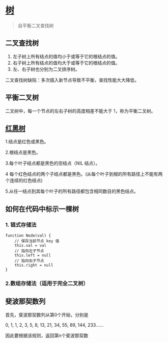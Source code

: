 # [树](https://juejin.im/post/5eb97911f265da7b9d50d673#heading-9)

> 自平衡二叉查找树

## 二叉查找树

1. 左子树上所有结点的值均小于或等于它的根结点的值。
2. 右子树上所有结点的值均大于或等于它的根结点的值。
3. 左、右子树也分别为二叉排序树。

二叉查找树缺陷：多次插入新节点导致不平衡，查找性能大大降低。

## 平衡二叉树
二叉树中，每一个节点的左右子树的高度相差不能大于 1，称为平衡二叉树。


## [红黑树](https://juejin.im/post/5eba20fef265da7bad354851)

1.结点是红色或黑色。

2.根结点是黑色。

3.每个叶子结点都是黑色的空结点（NIL 结点）。

4 每个红色结点的两个子结点都是黑色。(从每个叶子到根的所有路径上不能有两个连续的红色结点)

5.从任一结点到其每个叶子的所有路径都包含相同数目的黑色结点。


## 如何在代码中标示一棵树
### 1. 链式存储法
```
function Node(val) {
    // 保存当前节点 key 值
    this.val = val
    // 指向左子节点
    this.left = null
    // 指向右子节点
    this.right = null
}
```

### 2.数组存储法（适用于完全二叉树）



## 斐波那契数列
首先，斐波那契数列从第0个开始，分别是

0, 1, 1, 2, 3, 5, 8, 13, 21, 34, 55, 89, 144, 233……

因此要根据该规则，返回第n个斐波那契数